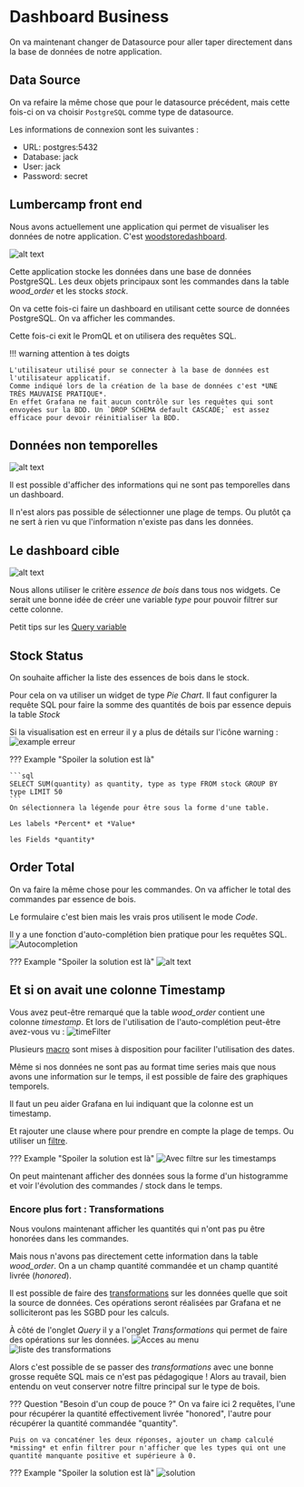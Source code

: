 # Dashboard Business

On va maintenant changer de Datasource pour aller taper directement dans la base de données de notre application.

## Data Source

On va refaire la même chose que pour le datasource précédent, mais cette fois-ci on va choisir `PostgreSQL` comme type de datasource.

Les informations de connexion sont les suivantes :

* URL: postgres:5432
* Database: jack
* User: jack
* Password: secret

## Lumbercamp front end

Nous avons actuellement une application qui permet de visualiser les données de notre application. C'est [woodstoredashboard](http://localhost:4200/helloWorld).

![alt text](image.png)

Cette application stocke les données dans une base de données PostgreSQL. Les deux objets principaux sont les commandes dans la table *wood_order* et les stocks *stock*.

On va cette fois-ci faire un dashboard en utilisant cette source de données PostgreSQL. On va afficher les commandes.

Cette fois-ci exit le PromQL et on utilisera des requêtes SQL.

!!! warning attention à tes doigts

    L'utilisateur utilisé pour se connecter à la base de données est l'utilisateur applicatif.
    Comme indiqué lors de la création de la base de données c'est *UNE TRÈS MAUVAISE PRATIQUE*.
    En effet Grafana ne fait aucun contrôle sur les requêtes qui sont envoyées sur la BDD. Un `DROP SCHEMA default CASCADE;` est assez efficace pour devoir réinitialiser la BDD. 

## Données non temporelles

![alt text](image-1.png)

Il est possible d'afficher des informations qui ne sont pas temporelles dans un dashboard.

Il n'est alors pas possible de sélectionner une plage de temps. Ou plutôt ça ne sert à rien vu que l'information n'existe pas dans les données.

## Le dashboard cible

![alt text](image-2.png)

Nous allons utiliser le critère *essence de bois* dans tous nos widgets. Ce serait une bonne idée de créer une variable *type* pour pouvoir filtrer sur cette colonne.

Petit tips sur les [Query variable](https://grafana.com/docs/grafana/latest/datasources/postgres/#query-variable)

## Stock Status

On souhaite afficher la liste des essences de bois dans le stock.

Pour cela on va utiliser un widget de type *Pie Chart*. Il faut configurer la requête SQL pour faire la somme des quantités de bois par essence depuis la table *Stock*

Si la visualisation est en erreur il y a plus de détails sur l'icône warning :
![example erreur](image-6.png)

??? Example "Spoiler la solution est là"

    ```sql
    SELECT SUM(quantity) as quantity, type as type FROM stock GROUP BY type LIMIT 50 
    ```
    On sélectionnera la légende pour être sous la forme d'une table.

    Les labels *Percent* et *Value* 

    les Fields *quantity*

## Order Total

On va faire la même chose pour les commandes. On va afficher le total des commandes par essence de bois.

Le formulaire c'est bien mais les vrais pros utilisent le mode *Code*.

Il y a une fonction d'auto-complétion bien pratique pour les requêtes SQL.
![Autocompletion](image-4.png)

??? Example "Spoiler la solution est là"
    ![alt text](image-3.png)

## Et si on avait une colonne Timestamp

Vous avez peut-être remarqué que la table *wood_order* contient une colonne *timestamp*.
Et lors de l'utilisation de l'auto-complétion peut-être avez-vous vu :
![timeFilter](image-5.png)

Plusieurs [macro](https://grafana.com/docs/grafana/latest/datasources/postgres/#macros) sont mises à disposition pour faciliter l'utilisation des dates.

Même si nos données ne sont pas au format time series mais que nous avons une information sur le temps, il est possible de faire des graphiques temporels.

Il faut un peu aider Grafana en lui indiquant que la colonne est un timestamp.

Et rajouter une clause where pour prendre en compte la plage de temps. Ou utiliser un [filtre](https://grafana.com/docs/grafana/latest/datasources/postgres/#filter-data-where).

??? Example "Spoiler la solution est là"
    ![Avec filtre sur les timestamps](image-7.png)

On peut maintenant afficher des données sous la forme d'un histogramme et voir l'évolution des commandes / stock dans le temps.

### Encore plus fort : Transformations

Nous voulons maintenant afficher les quantités qui n'ont pas pu être honorées dans les commandes.

Mais nous n'avons pas directement cette information dans la table *wood_order*. On a un champ quantité commandée et un champ quantité livrée (*honored*).

Il est possible de faire des [transformations](https://grafana.com/docs/grafana/latest/panels-visualizations/query-transform-data/transform-data/) sur les données quelle que soit la source de données. Ces opérations seront réalisées par Grafana et ne solliciteront pas les SGBD pour les calculs.

À côté de l'onglet *Query* il y a l'onglet *Transformations* qui permet de faire des opérations sur les données.
![Acces au menu](image-8.png)
![liste des transformations](image-9.png)

Alors c'est possible de se passer des *transformations* avec une bonne grosse requête SQL mais ce n'est pas pédagogique ! Alors au travail, bien entendu on veut conserver notre filtre principal sur le type de bois.

??? Question "Besoin d'un coup de pouce ?"
    On va faire ici 2 requêtes, l'une pour récupérer la quantité effectivement livrée "honored", l'autre pour récupérer la quantité commandée "quantity".

    Puis on va concaténer les deux réponses, ajouter un champ calculé *missing* et enfin filtrer pour n'afficher que les types qui ont une quantité manquante positive et supérieure à 0.

??? Example "Spoiler la solution est là"
    ![solution](image-10.png)
